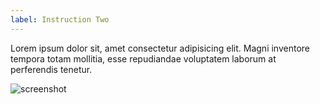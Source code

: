 ```yaml
---
label: Instruction Two
---
```


Lorem ipsum dolor sit, amet consectetur adipisicing elit. Magni inventore tempora totam mollitia, esse repudiandae voluptatem laborum at perferendis tenetur.

![screenshot](https://images.pexels.com/photos/38519/macbook-laptop-ipad-apple-38519.jpeg?auto=compress&cs=tinysrgb&w=800)
